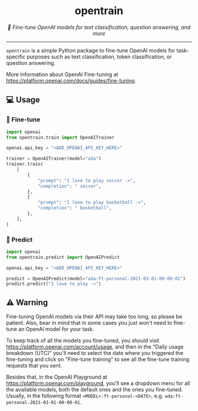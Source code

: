 <div align="center">
  <h1>opentrain</h1>
  <p>
    <em>🚂 Fine-tune OpenAI models for text classification, question answering, and more</em>
  </p>
</div>

---

`opentrain` is a simple Python package to fine-tune OpenAI models for task-specific purposes such as text classification, token classification, or question answering.

More information about OpenAI Fine-tuning at https://platform.openai.com/docs/guides/fine-tuning.

## 💻 Usage

### 🦾 Fine-tune

```python
import openai
from opentrain.train import OpenAITrainer

openai.api_key = "<ADD_OPENAI_API_KEY_HERE>"

trainer = OpenAITrainer(model="ada")
trainer.train(
    [
        {
            "prompt": "I love to play soccer ->",
            "completion": " soccer",
        },
        {
            "prompt": "I love to play basketball ->",
            "completion": " basketball",
        },
    ],
)
```

### 🤖 Predict

```python
import openai
from opentrain.predict import OpenAIPredict

openai.api_key = "<ADD_OPENAI_API_KEY_HERE>"

predict = OpenAIPredict(model="ada:ft-personal-2021-03-01-00-00-01")
predict.predict("I love to play ->")
```

## ⚠️ Warning

Fine-tuning OpenAI models via their API may take too long, so please be patient. Also, bear in mind
that in some cases you just won't need to fine-tune an OpenAI model for your task.

To keep track of all the models you fine-tuned, you should visit https://platform.openai.com/account/usage, 
and then in the "Daily usage breakdown (UTC)" you'll need to select the date where you triggered the
fine-tuning and click on "Fine-tune training" to see all the fine-tune training requests that you sent.

Besides that, in the OpenAI Playground at https://platform.openai.com/playground, you'll see a dropdown
menu for all the available models, both the default ones and the ones you fine-tuned. Usually, in the 
following format `<MODEL>:ft-personal-<DATE>`, e.g. `ada:ft-personal-2021-03-01-00-00-01`.
